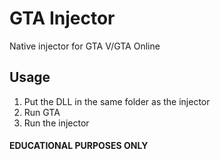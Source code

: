 # GTA Injector
Native injector for GTA V/GTA Online
## Usage
1. Put the DLL in the same folder as the injector
2. Run GTA
3. Run the injector
#### EDUCATIONAL PURPOSES ONLY

